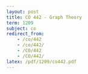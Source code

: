 ```yaml
---
layout: post
title: CO 442 - Graph Theory
term: 1209
subject: co
redirect_from:
    - /co/442
    - /co/442/
    - /CO/442
    - /CO/442/
latex: /pdf/1209/co442.pdf
---
```

